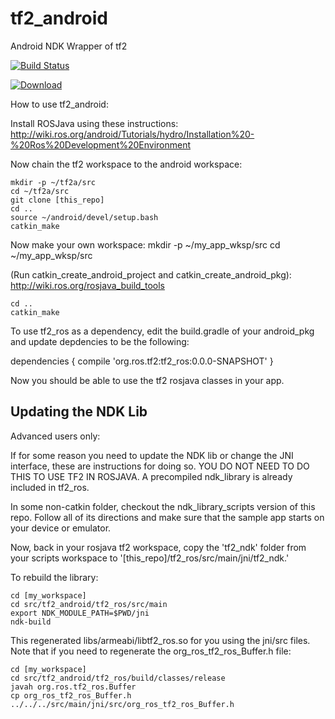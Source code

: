 tf2_android
===========

Android NDK Wrapper of tf2

[![Build Status](https://travis-ci.org/DuaneNielsen/tf2_android.svg?branch=master)](https://travis-ci.org/DuaneNielsen/tf2_android)

[ ![Download](https://api.bintray.com/packages/duanenielsen/maven/tf2_android/images/download.svg) ](https://bintray.com/duanenielsen/maven/tf2_android/_latestVersion)

How to use tf2_android:

Install ROSJava using these instructions:
http://wiki.ros.org/android/Tutorials/hydro/Installation%20-%20Ros%20Development%20Environment

Now chain the tf2 workspace to the android workspace:

	mkdir -p ~/tf2a/src
	cd ~/tf2a/src
	git clone [this_repo]
	cd ..
	source ~/android/devel/setup.bash
	catkin_make

Now make your own workspace:
	mkdir -p ~/my_app_wksp/src
	cd ~/my_app_wksp/src

(Run catkin_create_android_project and catkin_create_android_pkg):
http://wiki.ros.org/rosjava_build_tools

	cd ..
	catkin_make

To use tf2_ros as a dependency, edit the build.gradle of your android_pkg and update
depdencies to be the following:

dependencies {
		compile 'org.ros.tf2:tf2_ros:0.0.0-SNAPSHOT'
}

Now you should be able to use the tf2 rosjava classes in your app.

Updating the NDK Lib
--------------------

Advanced users only:

If for some reason you need to update the NDK lib or change the JNI interface,
these are instructions for doing so.  YOU DO NOT NEED TO DO THIS TO USE TF2
IN ROSJAVA.  A precompiled ndk_library is already included in tf2_ros.

In some non-catkin folder, checkout the ndk_library_scripts version of this repo.
Follow all of its directions and make sure that the sample app starts on your device
or emulator.

Now, back in your rosjava tf2 workspace, copy the 'tf2_ndk' folder from your
scripts workspace to '[this_repo]/tf2_ros/src/main/jni/tf2_ndk.'

To rebuild the library:

	cd [my_workspace]
	cd src/tf2_android/tf2_ros/src/main
	export NDK_MODULE_PATH=$PWD/jni
	ndk-build

This regenerated libs/armeabi/libtf2_ros.so for you using the jni/src files.  Note that if you need to regenerate the org_ros_tf2_ros_Buffer.h file:

	cd [my_workspace]
	cd src/tf2_android/tf2_ros/build/classes/release
	javah org.ros.tf2_ros.Buffer
	cp org_ros_tf2_ros_Buffer.h ../../../src/main/jni/src/org_ros_tf2_ros_Buffer.h

